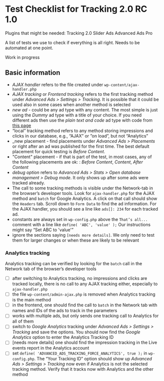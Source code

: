 
# Test Checklist for Tracking 2.0 RC 1.0

Plugins that might be needed:
Tracking 2.0
Slider Ads
Advanced Ads Pro

A list of tests we use to check if everything is all right. Needs to be automated at one point.

Work in progress

## Basic information

- _AJAX handler_ refers to the file created under `wp-content/ajax-handler.php`
- _AJAX tracking_ or _Frontend tracking_ refers to the first tracking method under _Advanced Ads > Settings > Tracking_. It is possible that it could be used also in some cases when another method is selected
- _new ad_ - could be any ad type with any content. The most simple is just using the _Dummy_ ad type with a title of your choice. If you need different ads then use the _plain text and code_ ad type with code from [this page](https://wpadvancedads.com/codex/ad-placeholder/)
- “local” tracking method refers to any method storing impressions and clicks in our database, e.g., “AJAX” or ”on load”, but not “Analytics”
- _new placement - find placements under _Advanced Ads > Placements_ or right after an ad was published for the first time. The best default placement for quick testing is _Before Content_.
- "Content" placement - if that is part of the test, in most cases, any of the following placements are ok: : _Before Content_, _Content_, _After Content_
- _debug option_ refers to _Advanced Ads > Stats > Open database management > Debug mode_. It only shows up after some ads were tracked already.
- The call to some tracking methods is visible under the Network-tab in the browser’s developer tools. Look for `ajax-handler.php` for the AJAX method and `batch` for Google Analytics. A click on that call should show the `Headers` tab. Scroll down to `Form Data` to find the ad information. For the AJAX handler, you should see a line like `ads[]: 234` for each tracked ad.
- constants are always set in `wp-config.php` above the `That’s all...` comment with a line like `define( 'ABC', 'value' );` Our instructions might say “Set ABC to 'value'”
- ignore the sections saying `[needs more details]`. We only need to test them for larger changes or when these are likely to be relevant

### Analytics tracking

Analytics tracking can be verified by looking for the `batch` call in the Network tab of the browser’s developer tools

- [ ] after switching to Analytics tracking, no impressions and clicks are tracked locally, there is no call to any AJAX tracking either, especially to `ajax-handler.php`
- [ ] the file `wp-content/admin-ajax.php` is removed when Analytics tracking is the main method
- [ ] in the frontend, one should find the call to `batch` in the Network tab with names and IDs of the ads to track in the parameters
- [ ] works with multiple ads, but only sends one tracking call to Analytics for all of them
- [ ] switch to _Google Analytics_ tracking under _Advanced Ads > Settings > Tracking_ and save the options. You should now find the _Google Analytics_ option to enter the Analytics Tracking ID
- [ ] [needs more details] one should find the impression tracking in the Live events report in the Analytics account
- [ ] set `define( 'ADVANCED_ADS_TRACKING_FORCE_ANALYTICS', true );` in `wp-config.php`. The “Your Tracking ID” option should show up _Advanced Ads > Settings > Tracking_ now even if Analytics is not the selected tracking method. Verify that it tracks now with Analytics and the other method
